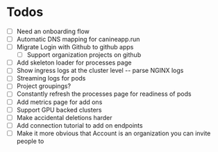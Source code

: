 # Todos
- [ ] Need an onboarding flow
- [ ] Automatic DNS mapping for canineapp.run
- [ ] Migrate Login with Github to github apps
  - [ ] Support organization projects on github
- [ ] Add skeleton loader for processes page
- [ ] Show ingress logs at the cluster level -- parse NGINX logs
- [ ] Streaming logs for pods
- [ ] Project groupings?
- [ ] Constantly refresh the processes page for readiness of pods
- [ ] Add metrics page for add ons
- [ ] Support GPU backed clusters
- [ ] Make accidental deletions harder
- [ ] Add connection tutorial to add on endpoints
- [ ] Make it more obvious that Account is an organization you can invite people to
